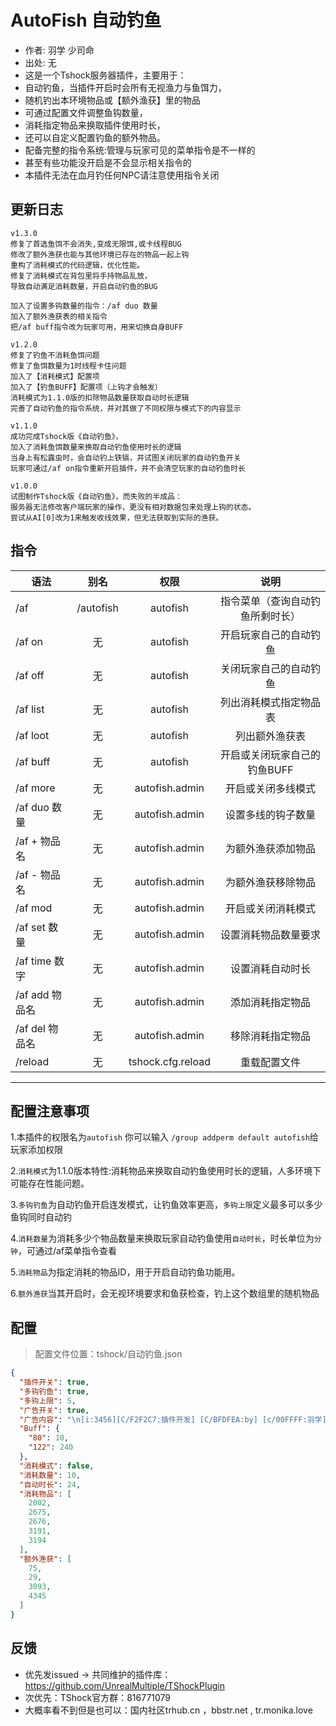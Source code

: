 # AutoFish 自动钓鱼

- 作者: 羽学 少司命
- 出处: 无
- 这是一个Tshock服务器插件，主要用于：
- 自动钓鱼，当插件开启时会所有无视渔力与鱼饵力，
- 随机钓出本环境物品或【额外渔获】里的物品
- 可通过配置文件调整鱼钩数量，
- 消耗指定物品来换取插件使用时长，
- 还可以自定义配置钓鱼的额外物品。
- 配备完整的指令系统:管理与玩家可见的菜单指令是不一样的
- 甚至有些功能没开启是不会显示相关指令的
- 本插件无法在血月钓任何NPC请注意使用指令关闭

## 更新日志

```
v1.3.0
修复了首选鱼饵不会消失,变成无限饵,或卡线程BUG
修改了额外渔获也能与其他环境已存在的物品一起上钩
重构了消耗模式的代码逻辑，优化性能。
修复了消耗模式在背包里将手持物品乱放，
导致自动满足消耗数量，开启自动钓鱼的BUG

加入了设置多钩数量的指令：/af duo 数量
加入了额外渔获表的相关指令
把/af buff指令改为玩家可用，用来切换自身BUFF

v1.2.0
修复了钓鱼不消耗鱼饵问题
修复了鱼饵数量为1时线程卡住问题
加入了【消耗模式】配置项
加入了【钓鱼BUFF】配置项（上钩才会触发）
消耗模式为1.1.0版的扣除物品数量获取自动时长逻辑
完善了自动钓鱼的指令系统，并对其做了不同权限与模式下的内容显示

v1.1.0
成功完成Tshock版《自动钓鱼》，
加入了消耗鱼饵数量来换取自动钓鱼使用时长的逻辑
当身上有松露虫时，会自动钓上铁镐，并试图关闭玩家的自动钓鱼开关
玩家可通过/af on指令重新开启插件，并不会清空玩家的自动钓鱼时长

v1.0.0
试图制作Tshock版《自动钓鱼》，而失败的半成品：
服务器无法修改客户端玩家的操作，更没有相对数据包来处理上钩的状态。
尝试从AI[0]改为1来触发收线效果，但无法获取到实际的渔获。

```

## 指令

| 语法                             | 别名  |       权限       |                   说明                   |
| -------------------------------- | :---: | :--------------: | :--------------------------------------: |
| /af  | /autofish |   autofish    |    指令菜单（查询自动钓鱼所剩时长）    |
| /af on  | 无 |   autofish    |    开启玩家自己的自动钓鱼    |
| /af off  | 无 |   autofish    |    关闭玩家自己的自动钓鱼    |
| /af list  | 无 |   autofish    |    列出消耗模式指定物品表    |
| /af loot  | 无 |   autofish    |    列出额外渔获表   |
| /af buff  | 无 |   autofish    |    开启或关闭玩家自己的钓鱼BUFF    |
| /af more  | 无 |   autofish.admin    |    开启或关闭多线模式   |
| /af duo 数量  | 无 |   autofish.admin    |    设置多线的钩子数量   |
| /af + 物品名  | 无 |   autofish.admin    |    为额外渔获添加物品   |
| /af - 物品名  | 无 |   autofish.admin    |    为额外渔获移除物品   |
| /af mod  | 无 |   autofish.admin    |    开启或关闭消耗模式   |
| /af set 数量 | 无 |   autofish.admin    |    设置消耗物品数量要求    |
| /af time 数字  | 无 |   autofish.admin    |    设置消耗自动时长    |
| /af add 物品名  | 无 |   autofish.admin    |    添加消耗指定物品    |
| /af del 物品名  | 无 |   autofish.admin    |    移除消耗指定物品    |
| /reload  | 无 |   tshock.cfg.reload    |    重载配置文件    |

---
配置注意事项
---
1.本插件的权限名为`autofish` 你可以输入 `/group addperm default autofish`给玩家添加权限

2.`消耗模式`为1.1.0版本特性:消耗物品来换取自动钓鱼使用时长的逻辑，人多环境下可能存在性能问题。

3.`多钩钓鱼`为自动钓鱼开启连发模式，让钓鱼效率更高，`多钩上限`定义最多可以多少鱼钩同时自动钓
  
4.`消耗数量`为消耗多少个物品数量来换取玩家自动钓鱼使用`自动时长`，时长单位为`分钟`，可通过/af菜单指令查看

5.`消耗物品`为指定消耗的物品ID，用于开启自动钓鱼功能用。

6.`额外渔获`当其开启时，会无视环境要求和鱼获检查，钓上这个数组里的随机物品

## 配置
> 配置文件位置：tshock/自动钓鱼.json
```json
{
  "插件开关": true,
  "多钩钓鱼": true,
  "多钩上限": 5,
  "广告开关": true,
  "广告内容": "\n[i:3456][C/F2F2C7:插件开发] [C/BFDFEA:by] [c/00FFFF:羽学] | [c/7CAEDD:少司命][i:3459]",
  "Buff": {
    "80": 10,
    "122": 240
  },
  "消耗模式": false,
  "消耗数量": 10,
  "自动时长": 24,
  "消耗物品": [
    2002,
    2675,
    2676,
    3191,
    3194
  ],
  "额外渔获": [
    75,
    29,
    3093,
    4345
  ]
}
```
## 反馈
- 优先发issued -> 共同维护的插件库：https://github.com/UnrealMultiple/TShockPlugin
- 次优先：TShock官方群：816771079
- 大概率看不到但是也可以：国内社区trhub.cn ，bbstr.net , tr.monika.love
